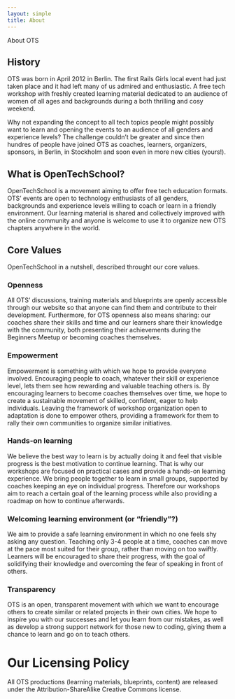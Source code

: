 ```yaml
---
layout: simple
title: About
---
```



About OTS

## History

OTS was born in April 2012 in Berlin. The first Rails Girls local event had just taken place and it had left many of us admired and enthusiastic. A free tech workshop with freshly created learning material dedicated to an audience of women of all ages and backgrounds during a both thrilling and cosy weekend.

Why not expanding the concept to all tech topics people might possibly want to learn and opening the events to an audience of all genders and experience levels?
The challenge couldn’t be greater and since then hundres of people have joined OTS as coaches, learners, organizers, sponsors, in Berlin, in Stockholm and soon even in more new cities (yours!).

## What is OpenTechSchool?

OpenTechSchool is a movement aiming to offer free tech education formats. OTS’ events are open to technology enthusiasts of all genders, backgrounds and experience levels willing to coach or learn in a friendly environment. Our learning material is shared and collectively improved with the online community and anyone is welcome to use it to organize new OTS chapters anywhere in the world.

## Core Values

OpenTechSchool in a nutshell, described throught our core values.

### Openness
All OTS’ discussions, training materials and blueprints are openly accessible through our website so that anyone can find them and contribute to their development. Furthermore, for OTS openness also means sharing: our coaches share their skills and time and our learners share their knowledge with the community, both presenting their achievements during the Beginners Meetup or becoming coaches themselves.

### Empowerment
Empowerment is something with which we hope to provide everyone involved. Encouraging people to coach, whatever their skill or experience level, lets them see how rewarding and valuable teaching others is. By encouraging learners to become coaches themselves over time, we hope to create a sustainable movement of skilled, confident, eager to help individuals. Leaving the framework of workshop organization open to adaptation is done to empower others, providing a framework for them to rally their own communities to organize similar initiatives.

### Hands-on learning
We believe the best way to learn is by actually doing it and feel that visible progress is the best motivation to continue learning. That is why our workshops are focused on practical cases and provide a hands-on learning experience. We bring people together to learn in small groups, supported by coaches keeping an eye on individual progress. Therefore our workshops aim to reach a certain goal of the learning process while also providing a roadmap on how to continue afterwards.

### Welcoming learning environment (or “friendly”?)
We aim to provide a safe learning environment in which no one feels shy asking any question. Teaching only 3-4 people at a time, coaches can move at the pace most suited for their group, rather than moving on too swiftly. Learners will be encouraged to share their progress, with the goal of solidifying their knowledge and overcoming the fear of speaking in front of others.

### Transparency
OTS is an open, transparent movement with which we want to encourage others to create similar or related projects in their own cities. We hope to inspire you with our successes and let you learn from our mistakes, as well as develop a strong support network for those new to coding, giving them a chance to learn and go on to teach others.

# Our Licensing Policy
All OTS productions (learning materials, blueprints, content) are released under the Attribution-ShareAlike Creative Commons license.
